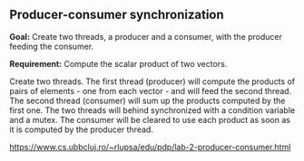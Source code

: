 ## Producer-consumer synchronization

**Goal:**
Create two threads, a producer and a consumer, with the producer feeding the consumer.

**Requirement:**
Compute the scalar product of two vectors.

Create two threads.
The first thread (producer) will compute the products of pairs of elements - one from each vector - and will feed the second thread.
The second thread (consumer) will sum up the products computed by the first one.
The two threads will behind synchronized with a condition variable and a mutex.
The consumer will be cleared to use each product as soon as it is computed by the producer thread.

https://www.cs.ubbcluj.ro/~rlupsa/edu/pdp/lab-2-producer-consumer.html
